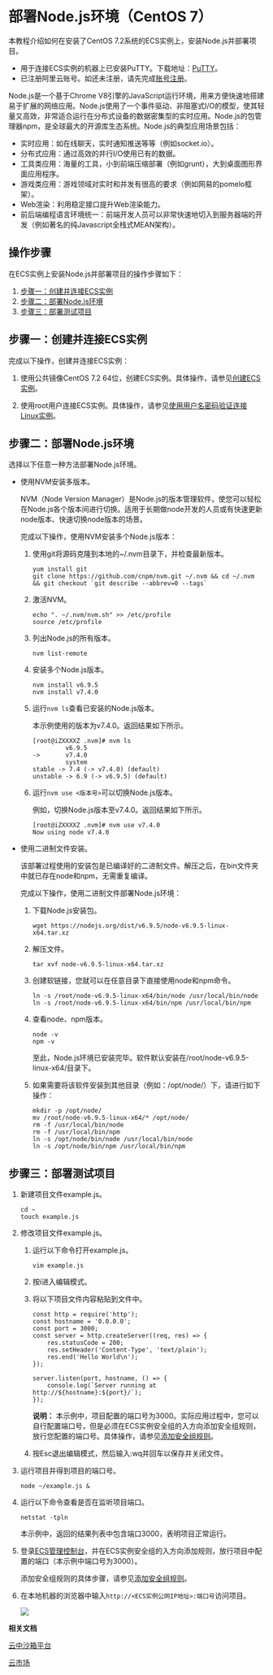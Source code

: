 # 部署Node.js环境（CentOS 7）

本教程介绍如何在安装了CentOS 7.2系统的ECS实例上，安装Node.js并部署项目。

-   用于连接ECS实例的机器上已安装PuTTY。下载地址：[PuTTY](https://www.chiark.greenend.org.uk/~sgtatham/putty/)。
-   已注册阿里云账号。如还未注册，请先完成[账号注册](https://account.aliyun.com/register/register.htm?)。

Node.js是一个基于Chrome V8引擎的JavaScript运行环境，用来方便快速地搭建易于扩展的网络应用。Node.js使用了一个事件驱动、非阻塞式I/O的模型，使其轻量又高效，非常适合运行在分布式设备的数据密集型的实时应用。Node.js的包管理器npm，是全球最大的开源库生态系统。Node.js的典型应用场景包括：

-   实时应用：如在线聊天，实时通知推送等等（例如socket.io）。
-   分布式应用：通过高效的并行I/O使用已有的数据。
-   工具类应用：海量的工具，小到前端压缩部署（例如grunt），大到桌面图形界面应用程序。
-   游戏类应用：游戏领域对实时和并发有很高的要求（例如网易的pomelo框架）。
-   Web渲染：利用稳定接口提升Web渲染能力。
-   前后端编程语言环境统一：前端开发人员可以非常快速地切入到服务器端的开发（例如著名的纯Javascript全栈式MEAN架构）。

## 操作步骤

在ECS实例上安装Node.js并部署项目的操作步骤如下：

1.  [步骤一：创建并连接ECS实例](#section_e0r_tml_c8k)
2.  [步骤二：部署Node.js环境](#section_tug_p3l_h9l)
3.  [步骤三：部署测试项目](#section_igz_e58_4zq)





## 步骤一：创建并连接ECS实例

完成以下操作，创建并连接ECS实例：

1.  使用公共镜像CentOS 7.2 64位，创建ECS实例。具体操作，请参见[创建ECS实例]()。

2.  使用root用户连接ECS实例。具体操作，请参见[使用用户名密码验证连接Linux实例](/cn.zh-CN/实例/连接实例/连接Linux实例/使用用户名密码验证连接Linux实例.md)。


## 步骤二：部署Node.js环境

选择以下任意一种方法部署Node.js环境。

-   使用NVM安装多版本。

    NVM（Node Version Manager）是Node.js的版本管理软件，使您可以轻松在Node.js各个版本间进行切换。适用于长期做node开发的人员或有快速更新node版本、快速切换node版本的场景。

    完成以下操作，使用NVM安装多个Node.js版本：

    1.  使用git将源码克隆到本地的~/.nvm目录下，并检查最新版本。

        ```
        yum install git
        git clone https://github.com/cnpm/nvm.git ~/.nvm && cd ~/.nvm && git checkout `git describe --abbrev=0 --tags`
        ```

    2.  激活NVM。

        ```
        echo ". ~/.nvm/nvm.sh" >> /etc/profile
        source /etc/profile
        ```

    3.  列出Node.js的所有版本。

        ```
        nvm list-remote
        ```

    4.  安装多个Node.js版本。

        ```
        nvm install v6.9.5
        nvm install v7.4.0
        ```

    5.  运行`nvm ls`查看已安装的Node.js版本。

        本示例使用的版本为v7.4.0。返回结果如下所示。

        ```
        [root@iZXXXXZ .nvm]# nvm ls
                 v6.9.5
        ->       v7.4.0
                 system
        stable -> 7.4 (-> v7.4.0) (default)
        unstable -> 6.9 (-> v6.9.5) (default)
        ```

    6.  运行`nvm use <版本号>`可以切换Node.js版本。

        例如，切换Node.js版本至v7.4.0。返回结果如下所示。

        ```
        [root@iZXXXXZ .nvm]# nvm use v7.4.0
        Now using node v7.4.0
        ```

-   使用二进制文件安装。

    该部署过程使用的安装包是已编译好的二进制文件。解压之后，在bin文件夹中就已存在node和npm，无需重复编译。

    完成以下操作，使用二进制文件部署Node.js环境：

    1.  下载Node.js安装包。

        ```
        wget https://nodejs.org/dist/v6.9.5/node-v6.9.5-linux-x64.tar.xz
        ```

    2.  解压文件。

        ```
        tar xvf node-v6.9.5-linux-x64.tar.xz
        ```

    3.  创建软链接，您就可以在任意目录下直接使用node和npm命令。

        ```
        ln -s /root/node-v6.9.5-linux-x64/bin/node /usr/local/bin/node
        ln -s /root/node-v6.9.5-linux-x64/bin/npm /usr/local/bin/npm
        ```

    4.  查看node、npm版本。

        ```
        node -v
        npm -v
        ```

        至此，Node.js环境已安装完毕。软件默认安装在/root/node-v6.9.5-linux-x64/目录下。

    5.  如果需要将该软件安装到其他目录（例如：/opt/node/）下，请进行如下操作：

        ```
        mkdir -p /opt/node/
        mv /root/node-v6.9.5-linux-x64/* /opt/node/
        rm -f /usr/local/bin/node
        rm -f /usr/local/bin/npm
        ln -s /opt/node/bin/node /usr/local/bin/node
        ln -s /opt/node/bin/npm /usr/local/bin/npm
        ```


## 步骤三：部署测试项目

1.  新建项目文件example.js。

    ```
    cd ~
    touch example.js
    ```

2.  修改项目文件example.js。

    1.  运行以下命令打开example.js。

        ```
        vim example.js
        ```

    2.  按i进入编辑模式。

    3.  将以下项目文件内容粘贴到文件中。

        ```
        const http = require('http');
        const hostname = '0.0.0.0';
        const port = 3000;
        const server = http.createServer((req, res) => { 
            res.statusCode = 200;
            res.setHeader('Content-Type', 'text/plain');
            res.end('Hello World\n');
        }); 
        
        server.listen(port, hostname, () => { 
            console.log(`Server running at http://${hostname}:${port}/`);
        });
        ```

        **说明：** 本示例中，项目配置的端口号为3000。实际应用过程中，您可以自行配置端口号，但是必须在ECS实例安全组的入方向添加安全组规则，放行您配置的端口号。具体操作，请参见[添加安全组规则](/cn.zh-CN/安全/安全组/添加安全组规则.md)。

    4.  按Esc退出编辑模式，然后输入:wq并回车以保存并关闭文件。

3.  运行项目并得到项目的端口号。

    ```
    node ~/example.js &
    ```

4.  运行以下命令查看是否在监听项目端口。

    ```
    netstat -tpln
    ```

    本示例中，返回的结果列表中包含端口3000，表明项目正常运行。

5.  登录[ECS管理控制台](https://ecs.console.aliyun.com)，并在ECS实例安全组的入方向添加规则，放行项目中配置的端口（本示例中端口号为3000）。

    添加安全组规则的具体步骤，请参见[添加安全组规则](/cn.zh-CN/安全/安全组/添加安全组规则.md)。

6.  在本地机器的浏览器中输入`http://<ECS实例公网IP地址>:端口号`访问项目。

    ![](https://static-aliyun-doc.oss-cn-hangzhou.aliyuncs.com/assets/img/zh-CN/7112649951/p12144.png)


**相关文档**  


[云中沙箱平台](https://edu.cloudcare.cn/courses/646394e08b66441ab43f7a5e037a318e/detail)

[云市场](https://market.aliyun.com/software)

